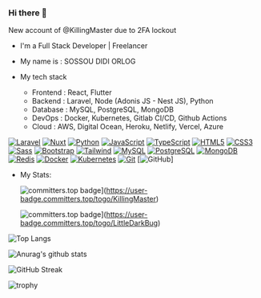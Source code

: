 ### Hi there 👋

<!--
**KillingMaster/KillingMaster** is a ✨ _special_ ✨ repository because its `README.md` (this file) appears on your GitHub profile.
-->

New account of @KillingMaster  due to 2FA lockout

- I'm a Full Stack Developer | Freelancer
- My name is : SOSSOU DIDI ORLOG
- My tech stack

  - Frontend : React, Flutter
  - Backend : Laravel, Node (Adonis JS - Nest JS), Python
  - Database : MySQL, PostgreSQL, MongoDB
  - DevOps : Docker, Kubernetes, Gitlab CI/CD, Github Actions
  - Cloud : AWS, Digital Ocean, Heroku, Netlify, Vercel, Azure

[![Laravel](https://img.shields.io/badge/-Laravel-000?&logo=laravel)](https://laravel.com/)
[![Nuxt](https://img.shields.io/badge/-Nuxt-000?&logo=nuxt.js)](https://nuxtjs.org/)
[![Python](https://img.shields.io/badge/-Python-000?&logo=python)](https://www.python.org/)
[![JavaScript](https://img.shields.io/badge/-JavaScript-000?&logo=javascript)](https://www.javascript.com/)
[![TypeScript](https://img.shields.io/badge/-TypeScript-000?&logo=typescript)](https://www.typescriptlang.org/)
[![HTML5](https://img.shields.io/badge/-HTML5-000?&logo=html5)](https://www.w3.org/html/)
[![CSS3](https://img.shields.io/badge/-CSS3-000?&logo=css3)](https://www.w3.org/Style/CSS/)
[![Sass](https://img.shields.io/badge/-Sass-000?&logo=sass)](https://sass-lang.com/)
[![Bootstrap](https://img.shields.io/badge/-Bootstrap-000?&logo=bootstrap)](https://getbootstrap.com/)
[![Tailwind](https://img.shields.io/badge/-Tailwind-000?&logo=tailwind-css)](https://tailwindcss.com/)
[![MySQL](https://img.shields.io/badge/-MySQL-000?&logo=mysql)](https://www.mysql.com/)
[![PostgreSQL](https://img.shields.io/badge/-PostgreSQL-000?&logo=postgresql)](https://www.postgresql.org/)
[![MongoDB](https://img.shields.io/badge/-MongoDB-000?&logo=mongodb)](https://www.mongodb.com/)
[![Redis](https://img.shields.io/badge/-Redis-000?&logo=redis)](https://redis.io/)
[![Docker](https://img.shields.io/badge/-Docker-000?&logo=docker)](https://www.docker.com/)
[![Kubernetes](https://img.shields.io/badge/-Kubernetes-000?&logo=kubernetes)](https://kubernetes.io/)
[![Git](https://img.shields.io/badge/-Git-000?&logo=git)](https://git-scm.com/)
[![GitHub](https://img.shields.io/badge/-GitHub-000?&logo=github)]

- My Stats:
  
  ![committers.top badge](https://user-badge.committers.top/togo/KillingMaster.svg)](https://user-badge.committers.top/togo/KillingMaster)
  
  ![committers.top badge](https://user-badge.committers.top/togo/LittleDarkBug.svg)](https://user-badge.committers.top/togo/LittleDarkBug)

![Top Langs](https://github-readme-stats.vercel.app/api/top-langs/?username=LittleDarkBug&layout=compact&theme=radical)

![Anurag's github stats](https://github-readme-stats.vercel.app/api?username=LittleDarkBug&show_icons=true&theme=radical)

![GitHub Streak](https://github-readme-streak-stats.herokuapp.com/?user=LittleDarkBug&theme=radical)

![trophy](https://github-profile-trophy.vercel.app/?username=LittleDarkBug&theme=onedark)

